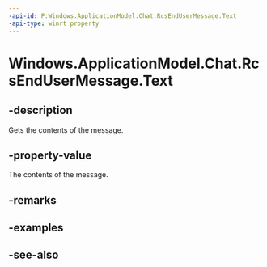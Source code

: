 ----api-id: P:Windows.ApplicationModel.Chat.RcsEndUserMessage.Text
-api-type: winrt property
---<!-- Property syntaxpublic string Text { get; }--># Windows.ApplicationModel.Chat.RcsEndUserMessage.Text## -descriptionGets the contents of the message.## -property-valueThe contents of the message.## -remarks## -examples## -see-also